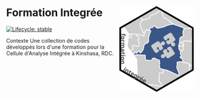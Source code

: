 Formation Integrée <img src='logo.svg' align='right' alt='' width='200' />
====================================================================================================

<!-- badges: start -->
[![Lifecycle:
stable](https://img.shields.io/badge/lifecycle-stable-blue.svg)](https://www.tidyverse.org/lifecycle/#stable)
<!-- badges: end -->



Contexte
Une collection de codes développés lors d'une formation pour la Cellule d'Analyse Intégrée à Kinshasa, RDC.

